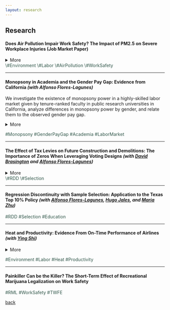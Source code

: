 ```yaml
---
layout: research
---
```

## Research


#### Does Air Pollution Impair Work Safety? The Impact of PM2.5 on Severe Workplace Injuries (Job Market Paper)  
<details>
	<summary>More</summary>
	 
</details>
<span style="color: #31574a"> \#Environment \#Labor \#AirPollution \#WorkSafety </span>

---------------------------------------------------------------------------------------------


#### Monopsony in Academia and the Gender Pay Gap: Evidence from California *(with Alfonso Flores-Lagunes)*  
We investigate the existence of monopsony power in a highly-skilled labor market given by tenure-ranked faculty in public research universities in California, analyze differences in monopsony power by gender, and relate them to the observed gender pay gap.   
<details>
	<summary>More</summary>
	 We collect and use publicly-available information of faculty salaries in the University of California system and merge it with information obtained online on faculty characteristics, career trajectories, and research productivity indicators. We infer the university-level labor supply elasticity by estimating the elasticity of separation. To deal with the endogeneity of the salary in the separation equation, we employ instrumental variables exploiting exogenous variation in salaries driven by changes in school revenues and salary scales. We find evidence of monopsony power: the "exploitation rate", a common measure of monopsony power, is conservatively estimated at about 7% for tenure-track faculty. Full professors experience a higher rate of monopsony power than associate and assistant professors. Lastly, while the estimated monopsony power is not found to differ by gender for assistant and associate professors, it does so for full professors, with women facing a higher exploitation rate relative to males.
</details>

<span style="color: #31574a"> \#Monopsony \#GenderPayGap \#Academia \#LaborMarket </span>  

---------------------------------------------------------------------------------------------

#### The Effect of Tax Levies on Future Construction and Demolitions: The Importance of Zeros When Leveraging Voting Designs *(with [David Brasington](https://business.uc.edu/faculty-and-research/departments/economics/faculty/david-brasington.html) and [Alfonso Flores-Lagunes](https://aflores-lagunes.weebly.com))*  
<details>
	<summary>More</summary>
	 
</details>
<span style="color: #31574a"> \#RDD \#Selection </span>

---------------------------------------------------------------------------------------------

#### Regression Discontinuity with Sample Selection: Application to the Texas Top 10% Policy *(with [Alfonso Flores-Lagunes](https://aflores-lagunes.weebly.com), [Hugo Jales](https://sites.google.com/site/hugoborgesjales/home), and [Maria Zhu](http://www.mariazhu.com))*  

<span style="color: #31574a"> \#RDD \#Selection \#Education </span>

---------------------------------------------------------------------------------------------

#### Heat and Productivity: Evidence From On-Time Performance of Airlines *(with [Ying Shi](https://sites.google.com/site/yingandshi/home))*  

<details>
	<summary>More</summary>
	 
</details>

<span style="color: #31574a"> \#Environment \#Labor \#Heat \#Productivity </span>

---------------------------------------------------------------------------------------------

#### Painkiller Can be the Killer? The Short-Term Effect of Recreational Marijuana Legalization on Work Safety  
<span style="color: #31574a"> \#RML \#WorkSafety \#TWFE </span>


[back](./)
